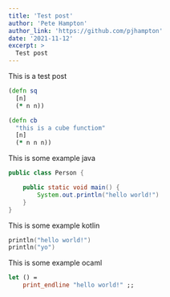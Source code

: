 ```yaml
---
title: 'Test post'
author: 'Pete Hampton'
author_link: 'https://github.com/pjhampton'
date: '2021-11-12'
excerpt: >
  Test post
---
```


This is a test post

```clj
(defn sq
  [n]
  (* n n))

(defn cb
  "this is a cube functiom"
  [n]
  (* n n n))
```

This is some example java 

```java
public class Person {

    public static void main() {
        System.out.println("hello world!")
    }
}
```

This is some example kotlin

```kotlin
println("hello world!")
println("yo")
```

This is some example ocaml

```ocaml
let () =
    print_endline "hello world!" ;;
```

